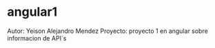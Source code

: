 # angular1
Autor: Yeison Alejandro Mendez
Proyecto: proyecto 1 en angular sobre informacion de API´s

